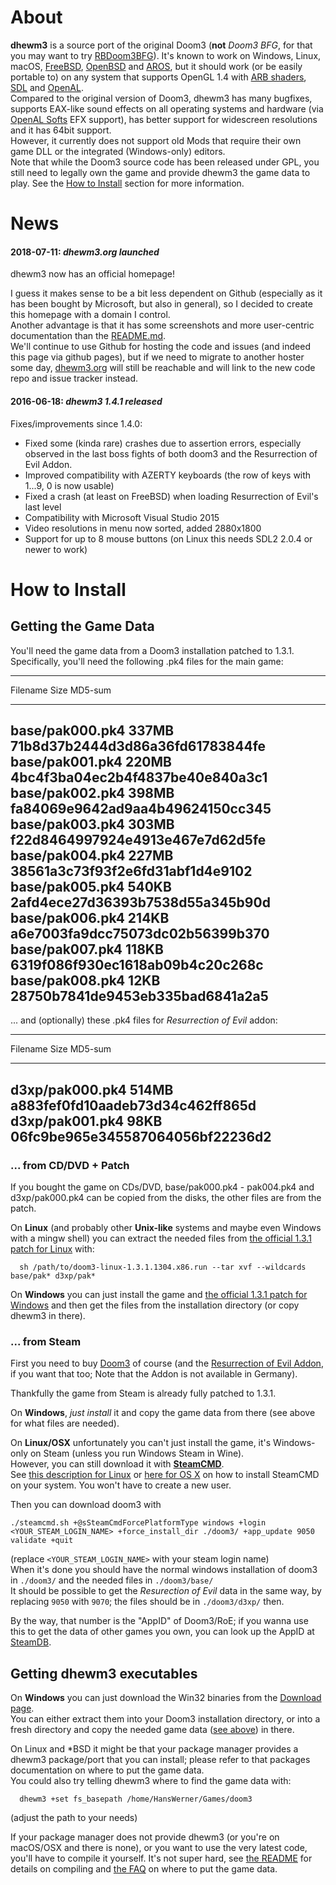 # About

**dhewm3** is a source port of the original Doom3 (**not** *Doom3 BFG*, for that you may want to
try [RBDoom3BFG](https://github.com/RobertBeckebans/RBDOOM-3-BFG/)).
It's known to work on Windows, Linux, macOS, [FreeBSD](https://freebsd.org),
[OpenBSD](https://openbsd.org) and [AROS](http://www.aros.org/),
but it should work (or be easily portable to) on any system that supports OpenGL 1.4 with
[ARB shaders](https://en.wikipedia.org/wiki/ARB_assembly_language),
[SDL](http://libsdl.org) and [OpenAL](http://openal.org).  
Compared to the original version of Doom3, dhewm3 has many bugfixes, supports EAX-like sound effects on
all operating systems and hardware (via [OpenAL Softs](http://openal-soft.org/) EFX support), has better
support for widescreen resolutions and it has 64bit support.  
However, it currently does not support old Mods that require their own game DLL or the integrated
(Windows-only) editors.  
Note that while the Doom3 source code has been released under GPL, you still need to legally own the
game and provide dhewm3 the game data to play. See the [How to Install](#how-to-install) section for
more information.

# News

#### 2018-07-11: _dhewm3.org launched_

dhewm3 now has an official homepage!

I guess it makes sense to be a bit less dependent on Github (especially as
it has been bought by Microsoft, but also in general), so I decided to create
this homepage with a domain I control.  
Another advantage is that it has some screenshots and more user-centric documentation
than the [README.md](https://github.com/dhewm/dhewm3/blob/master/README.md).  
We'll continue to use Github for hosting the code and issues (and indeed this
page via github pages), but if we need to migrate to another hoster some day,
[dhewm3.org](http://dhewm3.org) will still be reachable and will link to the
new code repo and issue tracker instead.


#### 2016-06-18: _dhewm3 1.4.1 released_

Fixes/improvements since 1.4.0:

 * Fixed some (kinda rare) crashes due to assertion errors, especially observed in the last
   boss fights of both doom3 and the Resurrection of Evil Addon.
 * Improved compatibility with AZERTY keyboards (the row of keys with 1...9, 0 is now usable)
 * Fixed a crash (at least on FreeBSD) when loading Resurrection of Evil's last level
 * Compatibility with Microsoft Visual Studio 2015
 * Video resolutions in menu now sorted, added 2880x1800
 * Support for up to 8 mouse buttons (on Linux this needs SDL2 2.0.4 or newer to work)

# How to Install

## Getting the Game Data

You'll need the game data from a Doom3 installation patched to 1.3.1.
Specifically, you'll need the following .pk4 files for the main game:

--------------------------------------------------------------
  Filename          Size  MD5-sum                          
----------------- ------- ------------------------------------
 base/pak000.pk4   337MB  71b8d37b2444d3d86a36fd61783844fe 
 base/pak001.pk4   220MB  4bc4f3ba04ec2b4f4837be40e840a3c1 
 base/pak002.pk4   398MB  fa84069e9642ad9aa4b49624150cc345 
 base/pak003.pk4   303MB  f22d8464997924e4913e467e7d62d5fe 
 base/pak004.pk4   227MB  38561a3c73f93f2e6fd31abf1d4e9102 
 base/pak005.pk4   540KB  2afd4ece27d36393b7538d55a345b90d 
 base/pak006.pk4   214KB  a6e7003fa9dcc75073dc02b56399b370 
 base/pak007.pk4   118KB  6319f086f930ec1618ab09b4c20c268c 
 base/pak008.pk4    12KB  28750b7841de9453eb335bad6841a2a5
--------------------------------------------------------------

... and (optionally) these .pk4 files for *Resurrection of Evil* addon:

--------------------------------------------------------------
  Filename          Size  MD5-sum                          
----------------- ------- ------------------------------------
 d3xp/pak000.pk4   514MB  a883fef0fd10aadeb73d34c462ff865d
 d3xp/pak001.pk4    98KB  06fc9be965e345587064056bf22236d2
--------------------------------------------------------------

### ... from CD/DVD + Patch

If you bought the game on CDs/DVD, base/pak000.pk4 - pak004.pk4 and d3xp/pak000.pk4
can be copied from the disks, the other files are from the patch.

On **Linux** (and probably other **Unix-like** systems and maybe even Windows with a mingw shell) you can
extract the needed files from [the official 1.3.1 patch for Linux](https://files.holarse-linuxgaming.de/native/Spiele/Doom%203/doom3-linux-1.3.1.1304.x86.run)
with:
```
  sh /path/to/doom3-linux-1.3.1.1304.x86.run --tar xvf --wildcards base/pak* d3xp/pak*
```

On **Windows** you can just install the game and [the official 1.3.1 patch for Windows](https://archive.org/details/Doom_3_1.3.1)
and then get the files from the installation directory (or copy dhewm3 in there).

### ... from Steam

First you need to buy [Doom3](http://store.steampowered.com/app/9050/) of course
(and the [Resurrection of Evil Addon](https://store.steampowered.com/app/9070/),
if you want that too; Note that the Addon is not available in Germany).

Thankfully the game from Steam is already fully patched to 1.3.1.

On **Windows**, *just install* it and copy the game data from there (see above for what files are needed).

On **Linux/OSX** unfortunately you can't just install the game, it's Windows-only on Steam (unless you run Windows Steam in Wine).  
However, you can still download it with **[SteamCMD](https://developer.valvesoftware.com/wiki/SteamCMD)**.  
See [this description for Linux](https://developer.valvesoftware.com/wiki/SteamCMD#Linux)
or [here for OS X](https://developer.valvesoftware.com/wiki/SteamCMD#OS_X)
on how to install SteamCMD on your system. You won't have to create a new user.

Then you can download doom3 with

`./steamcmd.sh +@sSteamCmdForcePlatformType windows +login <YOUR_STEAM_LOGIN_NAME> +force_install_dir ./doom3/ +app_update 9050 validate +quit`

(replace `<YOUR_STEAM_LOGIN_NAME>` with your steam login name)  
When it's done you should have the normal windows installation of doom3 in `./doom3/`
and the needed files in `./doom3/base/`  
It should be possible to get the *Resurection of Evil* data in the same way,
by replacing `9050` with `9070`; the files should be in `./doom3/d3xp/` then.

By the way, that number is the "AppID" of Doom3/RoE; if you wanna use this to
get the data of other games you own, you can look up the AppID at [SteamDB](https://steamdb.info/).


## Getting dhewm3 executables

On **Windows** you can just download the Win32 binaries from the [Download page](https://github.com/dhewm/dhewm3/releases/latest).  
You can either extract them into your Doom3 installation directory, or into a fresh
directory and copy the needed game data ([see above](#getting-the-game-data)) in there.

On Linux and *BSD it might be that your package manager provides a dhewm3 package/port that
you can install; please refer to that packages documentation on where to put the game data.  
You could also try telling dhewm3 where to find the game data with:
```
  dhewm3 +set fs_basepath /home/HansWerner/Games/doom3
```
(adjust the path to your needs)

If your package manager does not provide dhewm3 (or you're on macOS/OSX and there is none),
or you want to use the very latest code, you'll have to compile it yourself.
It's not super hard, see [the README](https://github.com/dhewm/dhewm3/blob/master/README.md#compiling)
for details on compiling and [the FAQ](https://github.com/dhewm/dhewm3/wiki/FAQ#where-do-i-need-to-put-the-game-data-files)
on where to put the game data.

